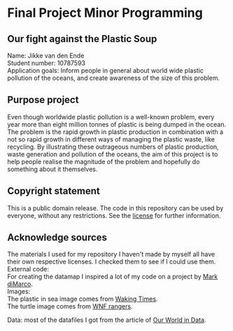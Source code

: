 # Final Project Minor Programming

## Our fight against the Plastic Soup

Name: Jikke van den Ende  
Student number: 10787593  
Application goals: Inform people in general about world wide plastic pollution
of the oceans, and create awareness of the size of this problem.

## Purpose project
Even though worldwide plastic pollution is a well-known problem, every year more than eight million tonnes of plastic is being dumped in the ocean. The problem is the rapid growth in plastic production in combination with a not so rapid growth in different ways of managing the plastic waste, like recycling. By illustrating these outrageous numbers of plastic production, waste generation and pollution of the oceans, the aim of this project is to help people realise the magnitude of the problem and hopefully do something about it themselves.

## Copyright statement
This is a public domain release. The code in this repository can be used by everyone, without any restrictions. See the [license](LICENSE) for further information.

## Acknowledge sources
The materials I used for my repository I haven't made by myself all have their
own respective licenses. I checked them to see if I could use them.  
External code:  
For creating the datamap I inspired a lot of my code on a project by [Mark diMarco](http://datamaps.github.io/).  
Images:  
The plastic in sea image comes from [Waking Times](https://www.wakingtimes.com/2018/03/21/the-amount-of-plastic-in-oceans-will-triple-within-seven-years-says-major-report/).  
The turtle image comes from [WNF rangers](https://rangers.wnf.nl/info/7-tips-om-minder-plastic-te-gebruiken.htm).

Data: most of the datafiles I got from the article of [Our World in Data](https://ourworldindata.org/plastic-pollution).
